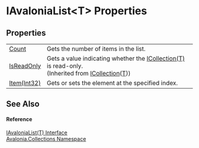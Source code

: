 # IAvaloniaList&lt;T&gt; Properties




## Properties
<table>
<tr>
<td><a href="P_Avalonia_Collections_IAvaloniaList_1_Count">Count</a></td>
<td>Gets the number of items in the list.</td>
</tr>
<tr>
<td><a href="https://learn.microsoft.com/dotnet/api/system.collections.generic.icollection-1.isreadonly" target="_blank" rel="noopener noreferrer">IsReadOnly</a></td>
<td>Gets a value indicating whether the <a href="https://learn.microsoft.com/dotnet/api/system.collections.generic.icollection-1" target="_blank" rel="noopener noreferrer">ICollection(T)</a> is read-only.<br />(Inherited from <a href="https://learn.microsoft.com/dotnet/api/system.collections.generic.icollection-1" target="_blank" rel="noopener noreferrer">ICollection</a>(<a href="T_Avalonia_Collections_IAvaloniaList_1">T</a>))</td>
</tr>
<tr>
<td><a href="P_Avalonia_Collections_IAvaloniaList_1_Item">Item(Int32)</a></td>
<td>Gets or sets the element at the specified index.</td>
</tr>
</table>

## See Also


#### Reference
<a href="T_Avalonia_Collections_IAvaloniaList_1">IAvaloniaList(T) Interface</a>  
<a href="N_Avalonia_Collections">Avalonia.Collections Namespace</a>  

